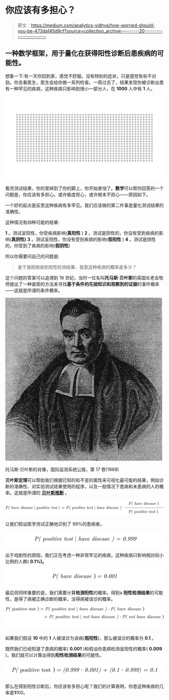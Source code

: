 # 你应该有多担心？

> 原文：<https://medium.com/analytics-vidhya/how-worried-should-you-be-473da145d9cf?source=collection_archive---------20----------------------->

## 一种数学框架，用于量化在获得阳性诊断后患疾病的可能性。

想象一下:有一天你回到家，感觉不舒服。没有特别的症状，只是感觉有些不对劲。你去看医生，医生会给你做一系列检查。一周过去了，结果发现你被诊断出患有一种罕见的疾病，这种疾病只影响到很小一部分人，在 **1000** 人中有 **1** 人。

![](img/c70746f2f4841c610b191fc84ad7017f.png)

看完测试结果，你的胃掉到了你的脚上，你开始害怕了。**数学**可以帮你回答的一个问题是，你应该有多担心。或许极度担心，或许根本不担心——原因如下。

一个好的起点是反思这种疾病有多罕见。我们应该做的第二件事是量化测试结果的准确性。

这种情况有四种可能的结果:

**1** 。测试呈阳性，你受疾病影响(**真阳性** )
**2** 。测试是阴性的，你没有受到疾病的影响(**真阴性)**
**3** 。测试呈阳性，你没有受到疾病的影响(**假阳性** )
**4** 。测试是阴性的，你受到了疾病的影响(**假阴性**)

所以你需要问自己的问题是:

> 鉴于我刚刚收到阳性检测结果，我患这种疾病的概率是多少？

这个问题的答案可以追溯到 18 世纪，当时一位名叫**托马斯·贝叶斯**的英国长老会牧师提出了一种直观的方法来寻找**基于条件的先验知识和观察到的证据**的事件概率——这就是所谓的条件概率。

![](img/203bbfb1d9aa2990889a19afb16d9587.png)

托马斯·贝叶斯的肖像，国际监测系统公报，第 17 卷(1988)

**贝叶斯定理**可以帮助我们根据已知的和不变的属性来可视化最可能的结果，例如诊断的准确性、对实验测试结果使用的程序，以及一般情况下患病和未患病的人的概率。这就是所谓的 [**贝叶斯推断**](https://en.wikipedia.org/wiki/Bayesian_inference#targetText=Bayesian%20inference%20is%20a%20method,and%20especially%20in%20mathematical%20statistics) 。

![](img/f49122e291fc09b343009e08aa32ed20.png)

让我们假设医学测试正确地识别了 99%的患病者。

![](img/b49617c29eefcd534c31324b501e0ca5.png)

出于戏剧性的原因，我们正在考虑一种非常罕见的疾病，这种疾病只影响相对较小比例的人群( **0.1%)。**

![](img/47914c1e1c7ae32c0164fd61229bb638.png)

最后但同样重要的是，我们需要计算**检测阳性**的概率。得到a **阳性检测结果**的可能性，是得了病被正确诊断的概率，没得病被误诊的概率。

![](img/633416754eba711cf8f07e9c8f13ab08.png)

如果我们假设 **10** 中的 **1** 人被误诊为该病(**假阳性**)，那么被误诊的概率为 **0.1** 。

既然我们已经知道了患病的概率( **0.001** )和假设你患病检测呈阳性的概率( **0.009** )，我们就可以计算出得到**阳性检测结果**的可能性。

![](img/738336a74a0b3cb5c78990de252cc342.png)

那么在得到阳性诊断后，你应该有多担心呢？我们的计算表明，你患这种疾病的几率是**1**100。